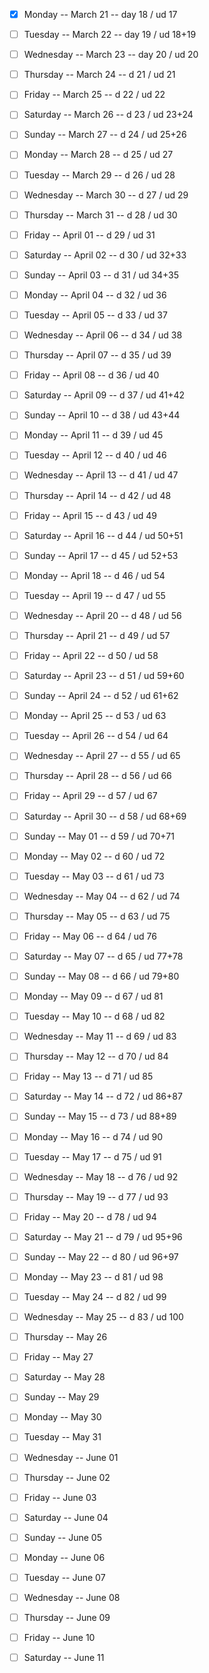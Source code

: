 - [x] Monday -- March 21 -- day 18 / ud 17
- [ ] Tuesday -- March 22 -- day 19 / ud 18+19
- [ ] Wednesday -- March 23 -- day 20 / ud 20
- [ ] Thursday -- March 24 -- d 21 / ud 21
- [ ] Friday -- March 25 -- d 22 / ud 22
- [ ] Saturday -- March 26 -- d 23 / ud 23+24
- [ ] Sunday -- March 27 -- d 24 / ud 25+26

- [ ] Monday -- March 28 -- d 25 / ud 27
- [ ] Tuesday -- March 29 -- d 26 / ud 28
- [ ] Wednesday -- March 30 -- d 27 / ud 29
- [ ] Thursday -- March 31 -- d 28 / ud 30
- [ ] Friday -- April 01  -- d 29 / ud 31
- [ ] Saturday -- April 02 -- d 30 / ud 32+33
- [ ] Sunday -- April 03 -- d 31 / ud 34+35

- [ ] Monday -- April 04 -- d 32 / ud 36
- [ ] Tuesday -- April 05 -- d 33 / ud 37
- [ ] Wednesday -- April 06 -- d 34 / ud 38
- [ ] Thursday -- April 07 -- d 35 / ud 39
- [ ] Friday -- April 08 -- d 36 / ud 40
- [ ] Saturday -- April 09 -- d 37 / ud 41+42 
- [ ] Sunday -- April 10 -- d 38 / ud 43+44
 
- [ ] Monday -- April 11 -- d 39 / ud 45
- [ ] Tuesday -- April 12 -- d 40 / ud 46
- [ ] Wednesday -- April 13 -- d 41 / ud 47
- [ ] Thursday -- April 14 -- d 42 / ud 48
- [ ] Friday -- April 15 -- d 43 / ud 49
- [ ] Saturday -- April 16 -- d 44 / ud 50+51
- [ ] Sunday -- April 17 -- d 45 / ud 52+53

- [ ] Monday -- April 18 -- d 46 / ud 54
- [ ] Tuesday -- April 19 -- d 47 / ud 55
- [ ] Wednesday -- April 20 -- d 48 / ud 56
- [ ] Thursday -- April 21 -- d 49 / ud 57
- [ ] Friday -- April 22 -- d 50 / ud 58
- [ ] Saturday -- April 23 -- d 51 / ud 59+60
- [ ] Sunday -- April 24 -- d 52 / ud 61+62

- [ ] Monday -- April 25 -- d 53 / ud 63
- [ ] Tuesday -- April 26 -- d 54 / ud 64
- [ ] Wednesday -- April 27 -- d 55 / ud 65
- [ ] Thursday -- April 28 -- d 56 / ud 66
- [ ] Friday -- April 29 -- d 57 / ud 67
- [ ] Saturday -- April 30 -- d 58 / ud 68+69
- [ ] Sunday -- May 01 -- d 59 / ud 70+71

- [ ] Monday -- May 02 -- d 60 / ud 72
- [ ] Tuesday -- May 03 -- d 61 / ud 73
- [ ] Wednesday -- May 04 -- d 62 / ud 74
- [ ] Thursday -- May 05 -- d 63 / ud 75
- [ ] Friday -- May 06 -- d 64 / ud 76
- [ ] Saturday -- May 07 -- d 65 / ud 77+78
- [ ] Sunday -- May 08 -- d 66 / ud 79+80

- [ ] Monday -- May 09 -- d 67 / ud 81
- [ ] Tuesday -- May 10 -- d 68 / ud 82
- [ ] Wednesday -- May 11 -- d 69 / ud 83
- [ ] Thursday -- May 12 -- d 70 / ud 84
- [ ] Friday -- May 13 -- d 71 / ud 85
- [ ] Saturday -- May 14 -- d 72 / ud 86+87
- [ ] Sunday -- May 15 -- d 73 / ud 88+89

- [ ] Monday -- May 16 -- d 74 / ud 90
- [ ] Tuesday -- May 17 -- d 75 / ud 91
- [ ] Wednesday -- May 18 -- d 76 / ud 92
- [ ] Thursday -- May 19 -- d 77 / ud 93
- [ ] Friday -- May 20 -- d 78 / ud 94
- [ ] Saturday -- May 21 -- d 79 / ud 95+96
- [ ] Sunday -- May 22 -- d 80 / ud 96+97

- [ ] Monday -- May 23 -- d 81 / ud 98
- [ ] Tuesday -- May 24 -- d 82 / ud 99
- [ ] Wednesday -- May 25 -- d 83 / ud 100
- [ ] Thursday -- May 26
- [ ] Friday -- May 27
- [ ] Saturday -- May 28
- [ ] Sunday -- May 29

- [ ] Monday -- May 30
- [ ] Tuesday -- May 31
- [ ] Wednesday -- June 01
- [ ] Thursday -- June 02
- [ ] Friday -- June 03
- [ ] Saturday -- June 04
- [ ] Sunday -- June 05

- [ ] Monday -- June 06
- [ ] Tuesday -- June 07
- [ ] Wednesday -- June 08
- [ ] Thursday -- June 09
- [ ] Friday -- June 10
- [ ] Saturday -- June 11